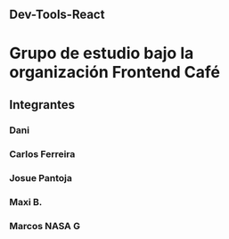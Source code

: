 ## Dev-Tools-React

# Grupo de estudio bajo la organización Frontend Café

## Integrantes 

### Dani
### Carlos Ferreira
### Josue Pantoja
### Maxi B.
### Marcos NASA G
